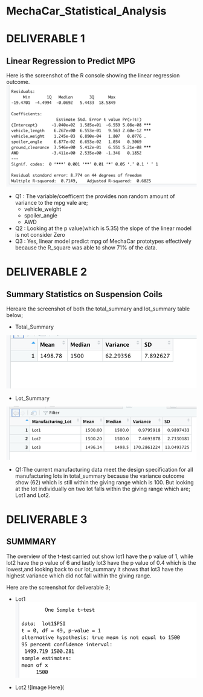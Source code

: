 # MechaCar_Statistical_Analysis

# DELIVERABLE 1 
## Linear Regression to Predict MPG 
  Here is the screenshot of the R console showing the linear regression outcome.
 ![Image Here](https://github.com/Thaofeeqat/MechaCar_Statistical_Analysis/blob/main/Deliverable%201.png)
* Q1 : The variable/coefficent the provides non random amount of variance to the mpg vale are; 
    * vehicle_weight
    * spoiler_angle
    * AWD
* Q2 : Looking at the p value(which is 5.35) the slope of the linear model is not consider Zero
* Q3 : Yes, linear model predict mpg of MechaCar prototypes effectively because the R_square was able to show 71% of the data. 

# DELIVERABLE 2
## Summary Statistics on Suspension Coils
  Hereare the screenshot of both the total_summary and lot_summary table below;
  * Total_Summary

![Image Here](https://github.com/Thaofeeqat/MechaCar_Statistical_Analysis/blob/main/total_summary.png)
  
  * Lot_Summary


 ![Image Here](https://github.com/Thaofeeqat/MechaCar_Statistical_Analysis/blob/main/%20lot_summary.png)
 
 * Q1:The current manufacturing data meet the design specification for all manufacturing lots in total_summary because the variance outcome show (62) which is still within the giving range which is 100.
 But looking at the lot individually on two lot falls within the giving range which are; Lot1 and Lot2.

# DELIVERABLE 3
 ## SUMMMARY
The overview of the t-test carried out show lot1 have the p value of 1, while lot2 have the p value of 6 and lastly lot3 have the p value of 0.4 which is the lowest,and looking back to our lot_summary it shows that lot3 have the highest variance which did not fall within the giving range.

Here are the screenshot for deliverable 3;

 * Lot1
 ![Image Here](https://github.com/Thaofeeqat/MechaCar_Statistical_Analysis/blob/main/Lot1(t-test).png)
 
 * Lot2
 ![Image Here](
